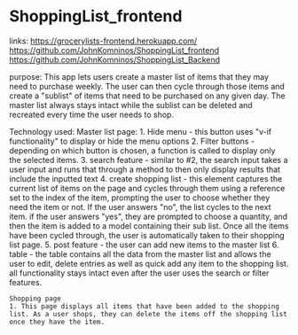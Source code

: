 # ShoppingList_frontend

links:
https://grocerylists-frontend.herokuapp.com/
https://github.com/JohnKomninos/ShoppingList_frontend
https://github.com/JohnKomninos/ShoppingList_Backend

purpose:
  This app lets users create a master list of items that they may need to purchase weekly. The user can then cycle through those items and create a "sublist" of items that need to be purchased on any given day. The master list always stays intact while the sublist can be deleted and recreated every time the user needs to shop.

Technology used:
  Master list page:
    1. Hide menu - this button uses "v-if functionality" to display or hide the menu options
    2. Filter buttons - depending on which button is chosen, a function is called to display only the selected items.
    3. search feature - similar to #2, the search input takes a user input and runs that through a method to then only display results that include the inputted text
    4. create shopping list - this element captures the current list of items on the page and cycles through them using a reference set to the index of the item, prompting the user to choose whether they need the item or not. If the user answers "no", the list cycles to the next item. if the user answers "yes", they are prompted to choose a quantity, and then the item is added to a model containing their sub list. Once all the items have been cycled through, the user is automatically taken to their shopping list page.
    5. post feature - the user can add new items to the master list
    6. table - the table contains all the data from the master list and allows the user to edit, delete entries as well as quick add any item to the shopping list. all functionality stays intact even after the user uses the search or filter features.

    Shopping page
    1. This page displays all items that have been added to the shopping list. As a user shops, they can delete the items off the shopping list once they have the item.
